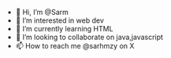 - 👋 Hi, I’m @Sarm
- 👀 I’m interested in web dev 
- 🌱 I’m currently learning HTML 
- 💞️ I’m looking to collaborate on java,javascript 
- 📫 How to reach me @sarhmzy on X

<!---
Sarm10/Sarm10 is a ✨ special ✨ repository because its `README.md` (this file) appears on your GitHub profile.
You can click the Preview link to take a look at your changes.
--->
